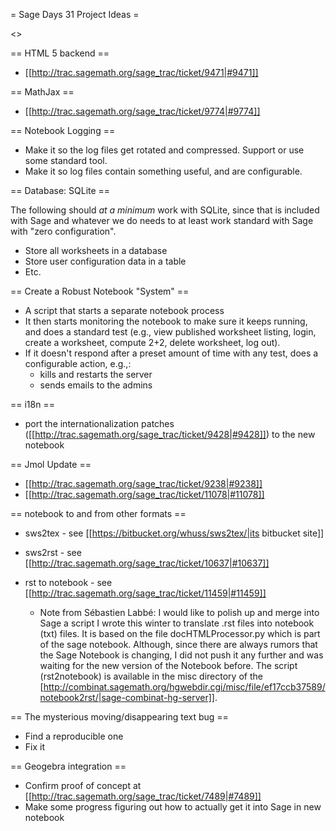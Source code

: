 = Sage Days 31 Project Ideas =

<<TableOfContents>>

== HTML 5 backend ==
 * [[http://trac.sagemath.org/sage_trac/ticket/9471|#9471]]


== MathJax ==
 * [[http://trac.sagemath.org/sage_trac/ticket/9774|#9774]]


== Notebook Logging ==
 * Make it so the log files get rotated and compressed.  Support or use some standard tool.
 * Make it so log files contain something useful, and are configurable.

== Database: SQLite ==

The following should *at a minimum* work with SQLite, since that is included with Sage and whatever we do needs to at least work standard with Sage with "zero configuration". 

 * Store all worksheets in a database
 * Store user configuration data in a table
 * Etc.

== Create a Robust Notebook "System" ==
 * A script that starts a separate notebook process
 * It then starts monitoring the notebook to make sure it keeps running, and does a standard test (e.g., view published worksheet listing, login, create a worksheet, compute 2+2, delete worksheet, log out). 
 * If it doesn't respond after a preset amount of time with any test, does a configurable action, e.g.,:
     * kills and restarts the server
     * sends emails to the admins

== i18n ==
 * port the internationalization patches ([[http://trac.sagemath.org/sage_trac/ticket/9428|#9428]]) to the new notebook

== Jmol Update ==
 * [[http://trac.sagemath.org/sage_trac/ticket/9238|#9238]]
 * [[http://trac.sagemath.org/sage_trac/ticket/11078|#11078]]

== notebook to and from other formats ==
 * sws2tex - see [[https://bitbucket.org/whuss/sws2tex/|its bitbucket site]]
 * sws2rst - see [[http://trac.sagemath.org/sage_trac/ticket/10637|#10637]]
 * rst to notebook - see [[http://trac.sagemath.org/sage_trac/ticket/11459|#11459]]

    * Note from Sébastien Labbé:  I would like to polish up and merge into Sage a script I wrote this winter to translate .rst files into notebook (txt) files. It is based on the file docHTMLProcessor.py which is part of the sage notebook.  Although, since there are always rumors that the Sage Notebook is changing, I did not push it any further and was waiting for the new version of the Notebook before. The script (rst2notebook) is available in the misc directory of the [http://combinat.sagemath.org/hgwebdir.cgi/misc/file/ef17ccb37589/notebook2rst/|sage-combinat-hg-server]].

== The mysterious moving/disappearing text bug ==
 * Find a reproducible one
 * Fix it

== Geogebra integration ==
 * Confirm proof of concept at [[http://trac.sagemath.org/sage_trac/ticket/7489|#7489]]
 * Make some progress figuring out how to actually get it into Sage in new notebook
